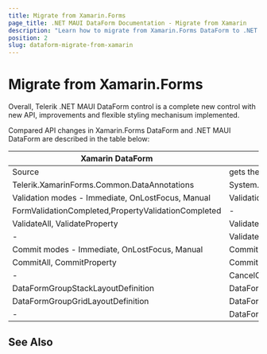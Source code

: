 ```yaml
---
title: Migrate from Xamarin.Forms
page_title: .NET MAUI DataForm Documentation - Migrate from Xamarin
description: "Learn how to migrate from Xamarin.Forms DataForm to .NET MAUI DataForm control."
position: 2
slug: dataform-migrate-from-xamarin
---
```


# Migrate from Xamarin.Forms

Overall, Telerik .NET MAUI DataForm control is a complete new control with new API, improvements and flexible styling mechanisum implemented.

Compared API changes in Xamarin.Forms DataForm and .NET MAUI DataForm are described in the table below:

| Xamarin DataForm | .NET MAUI DataForm |
| ------------- | --------------- |
| Source | gets the data directly from the set BidingContext |
| Telerik.XamarinForms.Common.DataAnnotations| System.ComponentModel.DataAnnotations.DatаAnnotations |
| Validation modes - Immediate, OnLostFocus, Manual | Validation modes - PropertyChanged, LostFocus, Explicit |
| FormValidationCompleted,PropertyValidationCompleted | - |
| ValidateAll, ValidateProperty | ValidateChanges |
| - | ValidateCommand, CancelCommand, CommitCommand |
| Commit modes - Immediate, OnLostFocus, Manual| Commit modes - PropertyChanged, LostFocus, Explicit |
| CommitAll, CommitProperty | CommitChanges |
| - | CancelChanges |
| DataFormGroupStackLayoutDefinition | DataFormVerticalStackLayout |
| DataFormGroupGridLayoutDefinition  | DataFormGridLayout  |
| -  | DataFormCustomLayout  |

## See Also


